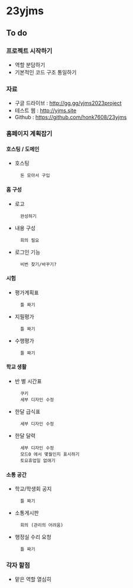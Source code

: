 # 23yjms

## To do

### 프로젝트 시작하기

- 역할 분담하기
- 기본적인 코드 구조 통일하기

### 자료

- 구글 드라이브 : http://gg.gg/yjms2023project
- 테스트 웹 : http://yjms.site
- Github : https://github.com/honk7608/23yjms

### 홈페이지 계획잡기

#### 호스팅 / 도메인

- 호스팅

        돈 모아서 구입

#### 홈 구성

- 로고

        완성하기
- 내용 구성

        회의 필요
- 로그인 기능

        비번 찾기/바꾸기?
#### 시험

- 평가계획표

        틀 짜기

- 지필평가

        틀 짜기

- 수행평가

        틀 짜기

#### 학교 생활

- 반 별 시간표

        쿠키
        세부 디자인 수정

- 한달 급식표 

        세부 디자인 수정

- 한달 달력
        
        세부 디자인 수정
        모드0 에서 몇월인지 표시하기
        토요휴업일 없애기
        
#### 소통 공간

- 학교/학생회 공지

        틀 짜기

- 소통게시판

        회의 (관리의 어려움)

- 행정실 수리 요청

        틀 짜기

### 각자 할점

- 맡은 역할 열심히

